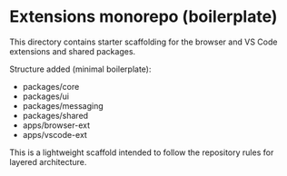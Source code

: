 # Extensions monorepo (boilerplate)

This directory contains starter scaffolding for the browser and VS Code extensions and shared packages.

Structure added (minimal boilerplate):

- packages/core
- packages/ui
- packages/messaging
- packages/shared
- apps/browser-ext
- apps/vscode-ext

This is a lightweight scaffold intended to follow the repository rules for layered architecture.



